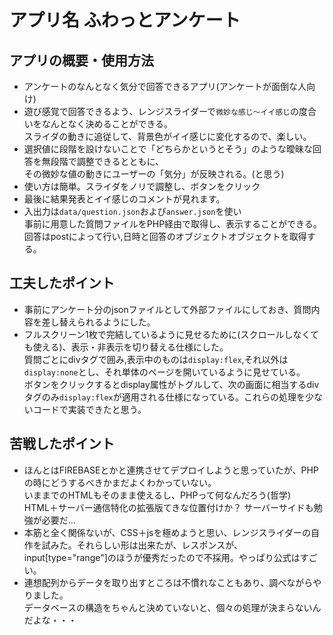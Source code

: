 # アプリ名 ふわっとアンケート

## アプリの概要・使用方法

 * アンケートのなんとなく気分で回答できるアプリ(アンケートが面倒な人向け)
 * 遊び感覚で回答できるよう、レンジスライダーで`微妙な感じ～イイ感じ`の度合いをなんとなく決めることができる。<br>スライダの動きに追従して、背景色がイイ感じに変化するので、楽しい。
 * 選択値に段階を設けないことで「どちらかというとそう」のような曖昧な回答を無段階で調整できるとともに、<br>その微妙な値の動きにユーザーの「気分」が反映される。(と思う)
 * 使い方は簡単。スライダをノリで調整し、ボタンをクリック
 * 最後に結果発表とイイ感じのコメントが見れます。
 * 入出力は`data/question.json`および`answer.json`を使い<br>事前に用意した質問ファイルをPHP経由で取得し、表示することができる。<br>回答はpostによって行い,日時と回答のオブジェクトオブジェクトを取得する。

## 工夫したポイント

 * 事前にアンケート分のjsonファイルとして外部ファイルにしておき、質問内容を差し替えられるようにした。
 * フルスクリーン1枚で完結しているように見せるために(スクロールしなくても使える)、表示・非表示を切り替える仕様にした。<br>質問ごとにdivタグで囲み,表示中のものは`display:flex`,それ以外は`display:none`とし、それ単体のページを開いているように見せている。<br>ボタンをクリックするとdisplay属性がトグルして、次の画面に相当するdivタグのみ`display:flex`が適用される仕様になっている。これらの処理を少ないコードで実装できたと思う。

## 苦戦したポイント

 * ほんとはFIREBASEとかと連携させてデプロイしようと思っていたが、PHPの時にどうするべきかまだよくわかっていない。<br>いままでのHTMLもそのまま使えるし、PHPって何なんだろう(哲学)<br>HTML＋サーバー通信特化の拡張版てきな位置付けか？
 サーバーサイドも勉強が必要だ…
 * 本筋と全く関係ないが、CSS＋jsを極めようと思い、レンジスライダーの自作を試みた。それらしい形は出来たが、レスポンスが、input[type="range"]のほうが優秀だったので不採用。やっぱり公式はすごい。
 * 連想配列からデータを取り出すところは不慣れなこともあり、調べながらやりました。<br>データベースの構造をちゃんと決めていないと、個々の処理が決まらないんだよな・・・


